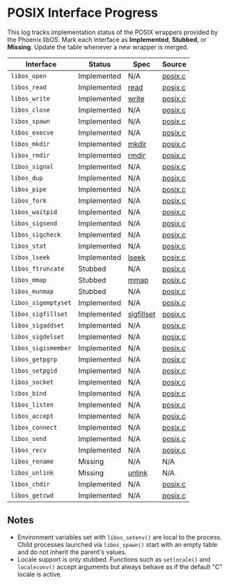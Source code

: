 # POSIX Interface Progress

This log tracks implementation status of the POSIX wrappers provided by the Phoenix libOS.  Mark each interface as **Implemented**, **Stubbed**, or **Missing**.  Update the table whenever a new wrapper is merged.

| Interface | Status | Spec | Source |
|-----------|--------|------|--------|
| `libos_open` | Implemented | N/A | [posix.c](../libos/posix.c) |
| `libos_read` | Implemented | [read](ben-books/susv4-2018/functions/read.html) | [posix.c](../libos/posix.c) |
| `libos_write` | Implemented | [write](ben-books/susv4-2018/utilities/write.html) | [posix.c](../libos/posix.c) |
| `libos_close` | Implemented | N/A | [posix.c](../libos/posix.c) |
| `libos_spawn` | Implemented | N/A | [posix.c](../libos/posix.c) |
| `libos_execve` | Implemented | N/A | [posix.c](../libos/posix.c) |
| `libos_mkdir` | Implemented | [mkdir](ben-books/susv4-2018/utilities/mkdir.html) | [posix.c](../libos/posix.c) |
| `libos_rmdir` | Implemented | [rmdir](ben-books/susv4-2018/utilities/rmdir.html) | [posix.c](../libos/posix.c) |
| `libos_signal` | Implemented | N/A | [posix.c](../libos/posix.c) |
| `libos_dup` | Implemented | N/A | [posix.c](../libos/posix.c) |
| `libos_pipe` | Implemented | N/A | [posix.c](../libos/posix.c) |
| `libos_fork` | Implemented | N/A | [posix.c](../libos/posix.c) |
| `libos_waitpid` | Implemented | N/A | [posix.c](../libos/posix.c) |
| `libos_sigsend` | Implemented | N/A | [posix.c](../libos/posix.c) |
| `libos_sigcheck` | Implemented | N/A | [posix.c](../libos/posix.c) |
| `libos_stat` | Implemented | N/A | [posix.c](../libos/posix.c) |
| `libos_lseek` | Implemented | [lseek](ben-books/susv4-2018/functions/lseek.html) | [posix.c](../libos/posix.c) |
| `libos_ftruncate` | Stubbed | N/A | [posix.c](../libos/posix.c) |
| `libos_mmap` | Stubbed | [mmap](ben-books/susv4-2018/functions/mmap.html) | [posix.c](../libos/posix.c) |
| `libos_munmap` | Stubbed | N/A | [posix.c](../libos/posix.c) |
| `libos_sigemptyset` | Implemented | N/A | [posix.c](../libos/posix.c) |
| `libos_sigfillset` | Implemented | [sigfillset](ben-books/susv4-2018/functions/sigfillset.html) | [posix.c](../libos/posix.c) |
| `libos_sigaddset` | Implemented | N/A | [posix.c](../libos/posix.c) |
| `libos_sigdelset` | Implemented | N/A | [posix.c](../libos/posix.c) |
| `libos_sigismember` | Implemented | N/A | [posix.c](../libos/posix.c) |
| `libos_getpgrp` | Implemented | N/A | [posix.c](../libos/posix.c) |
| `libos_setpgid` | Implemented | N/A | [posix.c](../libos/posix.c) |
| `libos_socket` | Implemented | N/A | [posix.c](../libos/posix.c) |
| `libos_bind` | Implemented | N/A | [posix.c](../libos/posix.c) |
| `libos_listen` | Implemented | N/A | [posix.c](../libos/posix.c) |
| `libos_accept` | Implemented | N/A | [posix.c](../libos/posix.c) |
| `libos_connect` | Implemented | N/A | [posix.c](../libos/posix.c) |
| `libos_send` | Implemented | N/A | [posix.c](../libos/posix.c) |
| `libos_recv` | Implemented | N/A | [posix.c](../libos/posix.c) |
| `libos_rename` | Missing | N/A | N/A |
| `libos_unlink` | Missing | [unlink](ben-books/susv4-2018/utilities/unlink.html) | N/A |
| `libos_chdir` | Implemented | N/A | [posix.c](../libos/posix.c) |
| `libos_getcwd` | Implemented | N/A | [posix.c](../libos/posix.c) |

## Notes

- Environment variables set with `libos_setenv()` are local to the process.
  Child processes launched via `libos_spawn()` start with an empty table and do
  not inherit the parent's values.
- Locale support is only stubbed.  Functions such as `setlocale()` and
  `localeconv()` accept arguments but always behave as if the default "C" locale
  is active.


